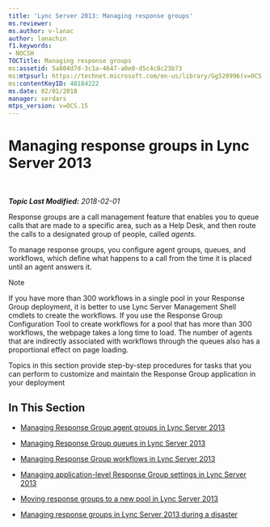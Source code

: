 ```yaml
---
title: 'Lync Server 2013: Managing response groups'
ms.reviewer: 
ms.author: v-lanac
author: lanachin
f1.keywords:
- NOCSH
TOCTitle: Managing response groups
ms:assetid: 5a804d7d-3c1a-4647-a0e0-d5c4c8c23b73
ms:mtpsurl: https://technet.microsoft.com/en-us/library/Gg520996(v=OCS.15)
ms:contentKeyID: 48184222
ms.date: 02/01/2018
manager: serdars
mtps_version: v=OCS.15
---
```


<div data-xmlns="http://www.w3.org/1999/xhtml">

<div class="topic" data-xmlns="http://www.w3.org/1999/xhtml" data-msxsl="urn:schemas-microsoft-com:xslt" data-cs="https://msdn.microsoft.com/">

<div data-asp="https://msdn2.microsoft.com/asp">

# Managing response groups in Lync Server 2013

</div>

<div id="mainSection">

<div id="mainBody">

<span> </span>

_**Topic Last Modified:** 2018-02-01_

Response groups are a call management feature that enables you to queue calls that are made to a specific area, such as a Help Desk, and then route the calls to a designated group of people, called *agents*.

To manage response groups, you configure agent groups, queues, and workflows, which define what happens to a call from the time it is placed until an agent answers it.

<div>


> [!NOTE]  
> If you have more than 300 workflows in a single pool in your Response Group deployment, it is better to use Lync Server Management Shell cmdlets to create the workflows. If you use the Response Group Configuration Tool to create workflows for a pool that has more than 300 workflows, the webpage takes a long time to load. The number of agents that are indirectly associated with workflows through the queues also has a proportional effect on page loading.



</div>

Topics in this section provide step-by-step procedures for tasks that you can perform to customize and maintain the Response Group application in your deployment

<div>

## In This Section

  - [Managing Response Group agent groups in Lync Server 2013](lync-server-2013-managing-response-group-agent-groups.md)

  - [Managing Response Group queues in Lync Server 2013](lync-server-2013-managing-response-group-queues.md)

  - [Managing Response Group workflows in Lync Server 2013](lync-server-2013-managing-response-group-workflows.md)

  - [Managing application-level Response Group settings in Lync Server 2013](lync-server-2013-managing-application-level-response-group-settings.md)

  - [Moving response groups to a new pool in Lync Server 2013](lync-server-2013-moving-response-groups-to-a-new-pool.md)

  - [Managing response groups in Lync Server 2013 during a disaster](lync-server-2013-managing-response-groups-during-a-disaster.md)

</div>

</div>

<span> </span>

</div>

</div>

</div>

